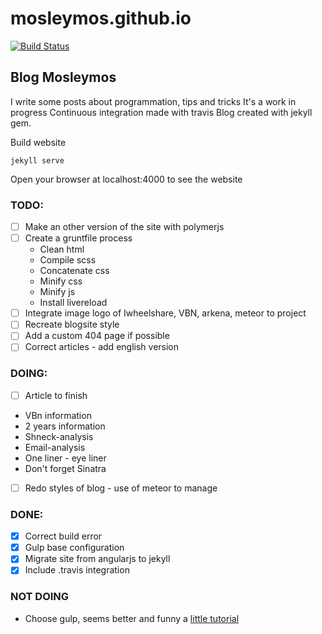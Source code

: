 # mosleymos.github.io
[![Build Status](https://travis-ci.org/mosleymos/mosleymos.github.io.svg?branch=master)](https://travis-ci.org/mosleymos/mosleymos.github.io)

## Blog Mosleymos

I write some posts about programmation, tips and tricks
It's a work in progress
Continuous integration made with travis
Blog created with jekyll gem.

Build website
```
jekyll serve

```

Open your browser at localhost:4000 to see the website

### TODO:

- [ ] Make an other version of the site with polymerjs
- [ ] Create a gruntfile process
  - Clean html
  - Compile scss
  - Concatenate css
  - Minify css
  - Minify js
  - Install livereload
- [ ] Integrate image logo of Iwheelshare, VBN, arkena, meteor to project
- [ ] Recreate blogsite style
- [ ] Add a custom 404 page if possible
- [ ] Correct articles - add english version

### DOING:
- [ ] Article to finish

- VBn information
- 2 years information
- Shneck-analysis
- Email-analysis
- One liner - eye liner
- Don't forget Sinatra

- [ ] Redo styles of blog - use of meteor to manage

### DONE:
- [x] Correct build error
- [x] Gulp base configuration
- [x] Migrate site from angularjs to jekyll
- [x] Include .travis integration

### NOT DOING
- Choose gulp, seems better and funny a [little tutorial](https://www.youtube.com/watch?v=dwSLFai8ovQ) 
